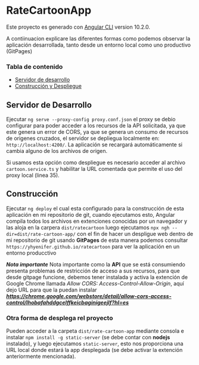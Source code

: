 # RateCartoonApp

Este proyecto es generado con  [Angular CLI](https://github.com/angular/angular-cli) version 10.2.0.

A contiinuacion explicare las diferentes formas como podemos observar la aplicación desarrollada, tanto desde un entorno local como uno productivo (GitPages)

### Tabla de contenido
 * [Servidor de desarrollo](#Servidor%20de%20Desarrollo)
 * [Construcción y Despliegue ](#Construcción)



## Servidor de Desarrollo

Ejecutar `ng serve --proxy-config proxy.conf.json` el proxy se debio configurar para poder acceder a los recursos de la API solicitada, ya que este genera un error de CORS, ya que se genera un consumo de recursos de origenes cruzados, el servidor se depliegua localmente en: `http://localhost:4200/`. La aplicación se recargará automáticamente si cambia alguno de los archivos de origen.

Si usamos esta opción como despliegue es necesario acceder al archivo `cartoon.service.ts` y habilitar la URL comentada que permite el uso del proxy local (linea 35).

## Construcción

Ejecutar `ng deploy` el cual esta configurado para la construcción de esta aplicación en mi repositorio de git, cuando ejecutamos esto, Angular compila todos los archivos en extenciones conocidas por un navegador y las aloja en la carpera `dist/ratecartoon`
luego ejecutamos `npx ngh --dir=dist/rate-cartoon-app/` con el fin de hacer un despligue web dentro de mi repositorio de git usando **GitPages** 
de esta manera podemos consultar `https://yhyenifer.github.io/ratecartoon` para ver la aplicación en un entorno producctivo

**_Nota importante_**
Nota importante como la **API** que se está consumiendo presenta problemas de restricción de acceso a sus recursos, para que desde gitpage funcione, debemos tener instalada y activa la extención de Google Chrome llamada _Allow CORS: Access-Control-Allow-Origin_, aquí dejo URL para que la puedan instalar **_https://chrome.google.com/webstore/detail/allow-cors-access-control/lhobafahddgcelffkeicbaginigeejlf?hl=es_**

### Otra forma de desplega rel proyecto

Pueden acceder a la carpeta `dist/rate-cartoon-app` mediante consola e instalar `npm install -g static-server` (se debe contar con **nodejs** instalado), y luego ejecutamos `static-server`, esto nos proporciona una URL local donde estará la app desplegada (se debe activar la extención anteriormente mencionada).
